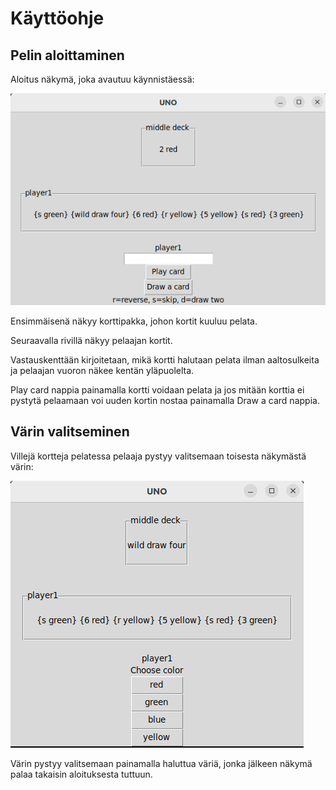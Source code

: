 # Käyttöohje

## Pelin aloittaminen

Aloitus näkymä, joka avautuu käynnistäessä:

![aloitus näkymä](./kuvat/game-front-page.png)

Ensimmäisenä näkyy korttipakka, johon kortit kuuluu pelata.

Seuraavalla rivillä näkyy pelaajan kortit.

Vastauskenttään kirjoitetaan, mikä kortti halutaan pelata ilman aaltosulkeita ja pelaajan vuoron näkee kentän yläpuolelta.

Play card nappia painamalla kortti voidaan pelata ja jos mitään korttia ei pystytä pelaamaan voi uuden kortin nostaa painamalla Draw a card nappia.

## Värin valitseminen

Villejä kortteja pelatessa pelaaja pystyy valitsemaan toisesta näkymästä värin:

![värin valinta näkymä](./kuvat/game-choose-a-color-view.png)

Värin pystyy valitsemaan painamalla haluttua väriä, jonka jälkeen näkymä palaa takaisin aloituksesta tuttuun.
